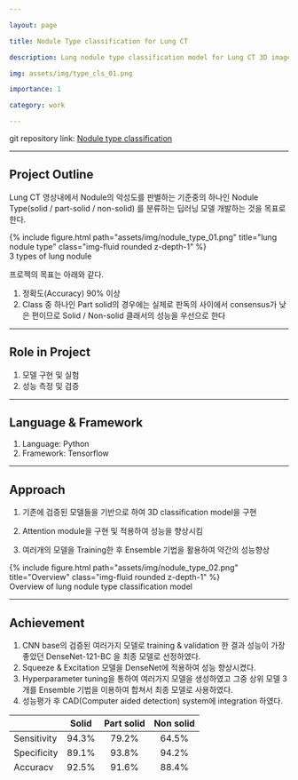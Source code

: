 ```yaml
---

layout: page

title: Nodule Type classification for Lung CT

description: Lung nodule type classification model for Lung CT 3D image

img: assets/img/type_cls_01.png

importance: 1

category: work

---
```


git repository link: [Nodule type classification](https://github.com/dkdkkim/nodule_type_classification)
 * * *
## Project Outline

Lung CT 영상내에서 Nodule의 악성도를 판별하는 기준중의 하나인 Nodule Type(solid / part-solid / non-solid) 를 분류하는 딥러닝 모델 개발하는 것을 목표로 한다.

<!-- <p align="center"><img src="../../assets/img/image-20220806025535400.png" alt="image-20220806025535400" style="zoom:67%;" /> -->
<div class="row">
    <div class="col-sm mt-3 mt-md-0">
        {% include figure.html path="assets/img/nodule_type_01.png" title="lung nodule type" class="img-fluid rounded z-depth-1" %}
    </div>
</div>
<div class="caption">
    3 types of lung nodule
</div>

프로젝의 목표는 아래와 같다.

1. 정확도(Accuracy) 90% 이상
2. Class 중 하나인 Part solid의 경우에는 실제로 판독의 사이에서 consensus가 낮은 편이므로 Solid / Non-solid 클래서의 성능을 우선으로 한다
* * *
## Role in Project

1. 모델 구현 및 실험
2. 성능 측정 및 검증
 * * *

## Language & Framework

1. Language: Python
2. Framework: Tensorflow
 * * *

## Approach

1. 기존에 검증된 모델들을 기반으로 하여 3D classification model을 구현
2. Attention module을 구현 및 적용하여 성능을 향상시킴
3. 여러개의 모델을 Training한 후 Ensemble 기법을 활용하여 약간의 성능향상

   <!-- <p align="center"><img src="../../assets/img/image-20220806030139034.png" alt="image-20220806030139034" style="zoom: 40%;" /> -->

<div class="row">
    <div class="col-sm mt-3 mt-md-0">
        {% include figure.html path="assets/img/nodule_type_02.png" title="Overview" class="img-fluid rounded z-depth-1" %}
    </div>
</div>
<div class="caption">
    Overview of lung nodule type classification model
</div>


 * * *

## Achievement
1. CNN base의 검증된 여러가지 모델로 training & validation 한 결과 성능이 가장 좋았던 DenseNet-121-BC 을 최종 모델로 선정하였다.
2. Squeeze & Excitation 모델을 DenseNet에 적용하여 성능 향상시켰다.
3. Hyperparameter tuning을 통하여 여러가지 모델을 생성하였고 그중 상위 모델 3개를 Ensemble 기법을 이용하여 합쳐서 최종 모델로 사용하였다.
4. 성능평가 후 CAD(Computer aided detection) system에 integration 하였다.

<!-- <style>
.tablelines table, .tablelines td, .tablelines th {
        border: 1px solid black;
        }
</style> -->

<!-- <center> -->

<!-- |             | Solid | Part solid | Non solid |
| :----------: | :----------: | :----------: | :----------: |
| Sensitivity | 94.3% | 79.2       | 64.5%     |
| Specificity | 89.1% | 93.8%      | 94.2%     |
| Accuracy    | 92.5% | 91.6%      | 88.4%     |
{: .tablelines} -->

<table width ="400" height="100" align = "center"><thead>
<tr>
<th></th>
<th>Solid</th>
<th>Part solid</th>
<th>Non solid</th>
</tr>
</thead><tbody>
<tr>
<td >Sensitivity</td>
<td>94.3%</td>
<td align = "center">79.2%</td>
<td align = "center">64.5%</td>
</tr>
<tr>
<td>Specificity</td>
<td>89.1%</td>
<td align = "center">93.8%</td>
<td align = "center">94.2%</td>
</tr>
<tr>
<td>Accuracy</td>
<td>92.5%</td>
<td align = "center">91.6%</td>
<td align = "center">88.4%</td>
</tr>
</tbody></table>